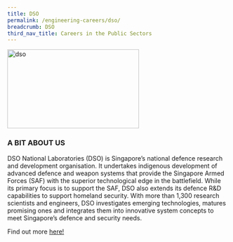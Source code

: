```yaml
---
title: DSO
permalink: /engineering-careers/dso/
breadcrumb: DSO
third_nav_title: Careers in the Public Sectors
---
```







<img src="/images/dso.jpg" alt="dso" style="width:300px;height:180px;" align="left">
<br clear="left">

### A BIT ABOUT US
DSO National Laboratories (DSO) is Singapore’s national defence research and development organisation. It undertakes indigenous development of advanced defence and weapon systems that provide the Singapore Armed Forces (SAF) with the superior technological edge in the battlefield. While its primary focus is to support the SAF, DSO also extends its defence R&D capabilities to support homeland security. With more than 1,300 research scientists and engineers, DSO investigates emerging technologies, matures promising ones and integrates them into innovative system concepts to meet Singapore’s defence and security needs. 

Find out more <a href="https://career.dso.org.sg/career-openings/index.html" target="_blank">here!</a>

